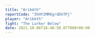 ```yaml
---
title: "Aribèth"
reportCode: "3hHY2MRKgrdDkTPj"
player: "Aribèth"
fight: "The Lurker Below"
date: 2021-10-06T18:48:50.877000+00:00
---
```

